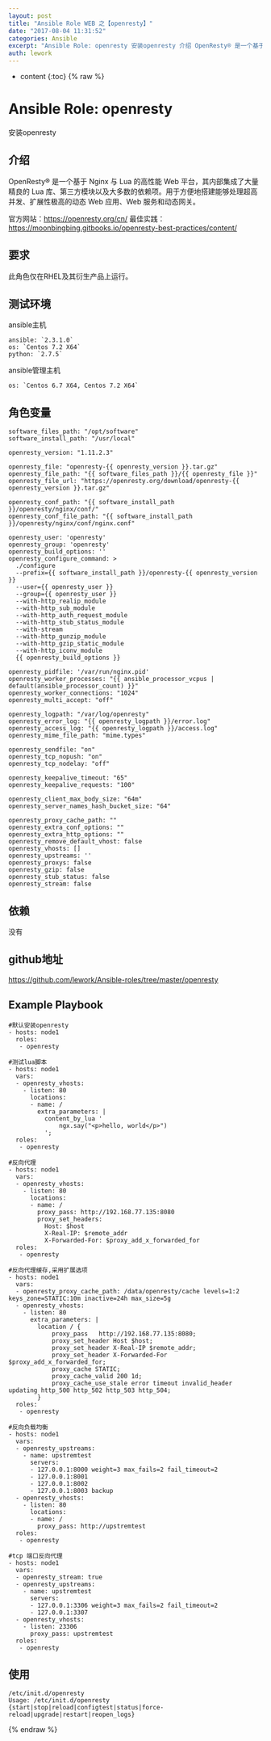```yaml
---
layout: post
title: "Ansible Role WEB 之【openresty】"
date: "2017-08-04 11:31:52"
categories: Ansible
excerpt: "Ansible Role: openresty 安装openresty 介绍 OpenResty® 是一个基于 Nginx 与 Lua 的高性能..."
auth: lework
---
```

* content
{:toc}
{% raw %}

# Ansible Role: openresty

安装openresty

## 介绍
OpenResty® 是一个基于 Nginx 与 Lua 的高性能 Web 平台，其内部集成了大量精良的 Lua 库、第三方模块以及大多数的依赖项。用于方便地搭建能够处理超高并发、扩展性极高的动态 Web 应用、Web 服务和动态网关。

官方网站：https://openresty.org/cn/
最佳实践：https://moonbingbing.gitbooks.io/openresty-best-practices/content/

## 要求

此角色仅在RHEL及其衍生产品上运行。

## 测试环境

ansible主机

    ansible: `2.3.1.0`
    os: `Centos 7.2 X64`
    python: `2.7.5`

ansible管理主机

    os: `Centos 6.7 X64, Centos 7.2 X64`

## 角色变量
    software_files_path: "/opt/software"
    software_install_path: "/usr/local"

    openresty_version: "1.11.2.3"

    openresty_file: "openresty-{{ openresty_version }}.tar.gz"
    openresty_file_path: "{{ software_files_path }}/{{ openresty_file }}"
    openresty_file_url: "https://openresty.org/download/openresty-{{ openresty_version }}.tar.gz"

    openresty_conf_path: "{{ software_install_path }}/openresty/nginx/conf/"
    openresty_conf_file_path: "{{ software_install_path }}/openresty/nginx/conf/nginx.conf"

    openresty_user: 'openresty'
    openresty_group: 'openresty'
    openresty_build_options: ''
    openresty_configure_command: >
      ./configure 
      --prefix={{ software_install_path }}/openresty-{{ openresty_version }}
      --user={{ openresty_user }}
      --group={{ openresty_user }}
      --with-http_realip_module
      --with-http_sub_module
      --with-http_auth_request_module
      --with-http_stub_status_module
      --with-stream
      --with-http_gunzip_module
      --with-http_gzip_static_module
      --with-http_iconv_module 
      {{ openresty_build_options }}

    openresty_pidfile: '/var/run/nginx.pid'
    openresty_worker_processes: "{{ ansible_processor_vcpus | default(ansible_processor_count) }}"
    openresty_worker_connections: "1024"
    openresty_multi_accept: "off"

    openresty_logpath: "/var/log/openresty"
    openresty_error_log: "{{ openresty_logpath }}/error.log"
    openresty_access_log: "{{ openresty_logpath }}/access.log"
    openresty_mime_file_path: "mime.types"

    openresty_sendfile: "on"
    openresty_tcp_nopush: "on"
    openresty_tcp_nodelay: "off"

    openresty_keepalive_timeout: "65"
    openresty_keepalive_requests: "100"

    openresty_client_max_body_size: "64m"
    openresty_server_names_hash_bucket_size: "64"
    
    openresty_proxy_cache_path: ""
    openresty_extra_conf_options: ""
    openresty_extra_http_options: ""
    openresty_remove_default_vhost: false
    openresty_vhosts: []
    openresty_upstreams: ''
    openresty_proxys: false
    openresty_gzip: false
    openresty_stub_status: false
    openresty_stream: false


## 依赖

没有

## github地址
https://github.com/lework/Ansible-roles/tree/master/openresty

## Example Playbook

	#默认安装openresty
	- hosts: node1
	  roles:
	   - openresty
       
    #测试lua脚本
    - hosts: node1
      vars:
      - openresty_vhosts:
        - listen: 80
          locations:
          - name: /
            extra_parameters: |
              content_by_lua '
                  ngx.say("<p>hello, world</p>")
              ';
      roles:
       - openresty

	#反向代理
    - hosts: node1
      vars:
      - openresty_vhosts:
        - listen: 80
          locations:
          - name: /
            proxy_pass: http://192.168.77.135:8080
            proxy_set_headers:
              Host: $host
              X-Real-IP: $remote_addr
              X-Forwarded-For: $proxy_add_x_forwarded_for
	  roles:
	   - openresty

	#反向代理缓存,采用扩展选项
	- hosts: node1
	  vars:
	  - openresty_proxy_cache_path: /data/openresty/cache levels=1:2 keys_zone=STATIC:10m inactive=24h max_size=5g
      - openresty_vhosts:
        - listen: 80
          extra_parameters: |
            location / {
                proxy_pass   http://192.168.77.135:8080;
                proxy_set_header Host $host;
                proxy_set_header X-Real-IP $remote_addr;
                proxy_set_header X-Forwarded-For $proxy_add_x_forwarded_for;
                proxy_cache STATIC;
                proxy_cache_valid 200 1d;
                proxy_cache_use_stale error timeout invalid_header updating http_500 http_502 http_503 http_504;
            }
	  roles:
	   - openresty

	#反向负载均衡
	- hosts: node1
	  vars:
	  - openresty_upstreams:
        - name: upstremtest
          servers:
          - 127.0.0.1:8000 weight=3 max_fails=2 fail_timeout=2
          - 127.0.0.1:8001
          - 127.0.0.1:8002
          - 127.0.0.1:8003 backup
	  - openresty_vhosts:
        - listen: 80
          locations:
          - name: /
            proxy_pass: http://upstremtest
	  roles:
	   - openresty

	#tcp 端口反向代理
	- hosts: node1
	  vars:
	  - openresty_stream: true
	  - openresty_upstreams:
        - name: upstremtest
          servers:
          - 127.0.0.1:3306 weight=3 max_fails=2 fail_timeout=2
          - 127.0.0.1:3307
	  - openresty_vhosts:
	    - listen: 23306
	      proxy_pass: upstremtest
	  roles:
	   - openresty
       
       
## 使用

```
/etc/init.d/openresty 
Usage: /etc/init.d/openresty {start|stop|reload|configtest|status|force-reload|upgrade|restart|reopen_logs}

```
{% endraw %}
